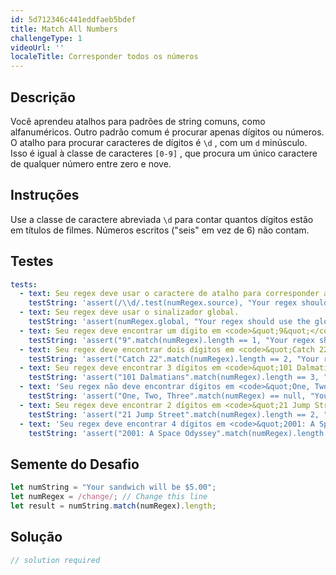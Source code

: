 ```yaml
---
id: 5d712346c441eddfaeb5bdef
title: Match All Numbers
challengeType: 1
videoUrl: ''
localeTitle: Corresponder todos os números
---
```


## Descrição
<section id="description"> Você aprendeu atalhos para padrões de string comuns, como alfanuméricos. Outro padrão comum é procurar apenas dígitos ou números. O atalho para procurar caracteres de dígitos é <code>\d</code> , com um <code>d</code> minúsculo. Isso é igual à classe de caracteres <code>[0-9]</code> , que procura um único caractere de qualquer número entre zero e nove. </section>

## Instruções
<section id="instructions"> Use a classe de caractere abreviada <code>\d</code> para contar quantos dígitos estão em títulos de filmes. Números escritos (&quot;seis&quot; em vez de 6) não contam. </section>

## Testes
<section id='tests'>

```yml
tests:
  - text: Seu regex deve usar o caractere de atalho para corresponder aos caracteres do dígito
    testString: 'assert(/\\d/.test(numRegex.source), "Your regex should use the shortcut character to match digit characters");'
  - text: Seu regex deve usar o sinalizador global.
    testString: 'assert(numRegex.global, "Your regex should use the global flag.");'
  - text: Seu regex deve encontrar um dígito em <code>&quot;9&quot;</code> .
    testString: 'assert("9".match(numRegex).length == 1, "Your regex should find 1 digit in <code>"9"</code>.");'
  - text: Seu regex deve encontrar dois dígitos em <code>&quot;Catch 22&quot;</code> .
    testString: 'assert("Catch 22".match(numRegex).length == 2, "Your regex should find 2 digits in <code>"Catch 22"</code>.");'
  - text: Seu regex deve encontrar 3 dígitos em <code>&quot;101 Dalmatians&quot;</code> .
    testString: 'assert("101 Dalmatians".match(numRegex).length == 3, "Your regex should find 3 digits in <code>"101 Dalmatians"</code>.");'
  - text: 'Seu regex não deve encontrar dígitos em <code>&quot;One, Two, Three&quot;</code> .'
    testString: 'assert("One, Two, Three".match(numRegex) == null, "Your regex should find no digits in <code>"One, Two, Three"</code>.");'
  - text: Seu regex deve encontrar 2 dígitos em <code>&quot;21 Jump Street&quot;</code> .
    testString: 'assert("21 Jump Street".match(numRegex).length == 2, "Your regex should find 2 digits in <code>"21 Jump Street"</code>.");'
  - text: 'Seu regex deve encontrar 4 dígitos em <code>&quot;2001: A Space Odyssey&quot;</code> .'
    testString: 'assert("2001: A Space Odyssey".match(numRegex).length == 4, "Your regex should find 4 digits in <code>"2001: A Space Odyssey"</code>.");'

```

</section>

## Semente do Desafio
<section id='challengeSeed'>

<div id='js-seed'>

```js
let numString = "Your sandwich will be $5.00";
let numRegex = /change/; // Change this line
let result = numString.match(numRegex).length;

```

</div>



</section>

## Solução
<section id='solution'>

```js
// solution required
```
</section>
